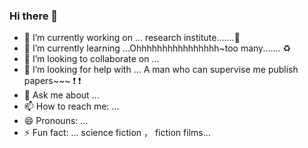 ### Hi there 👋

<!--
**sundongwei/sundongwei** is a ✨ _special_ ✨ repository because its `README.md` (this file) appears on your GitHub profile.

Here are some ideas to get you started:


-->
- 🔭 I’m currently working on ... research institute.......:poop:
- 🌱 I’m currently learning ...Ohhhhhhhhhhhhhhhh~too many....... :recycle:
- 👯 I’m looking to collaborate on ... 
- 🤔 I’m looking for help with ... A man who can supervise me publish papers~~~ :exclamation: :exclamation:
- 💬 Ask me about ...
- 📫 How to reach me: ... 
- 😄 Pronouns: ...
- ⚡ Fun fact: ... science fiction ， fiction films... 
